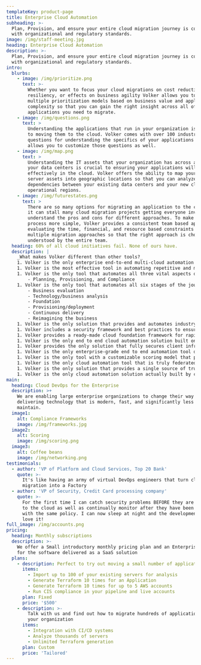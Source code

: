 ```yaml
---
templateKey: product-page
title: Enterprise Cloud Automation
subheading: >-
  Plan, Provision, and ensure your entire cloud migration journey is compliant
  with organizational and regulatory standards.
image: /img/staff-meeting.jpg
heading: Enterprise Cloud Automation
description: >-
  Plan, Provision, and ensure your entire cloud migration journey is compliant
  with organizational and regulatory standards.
intro:
  blurbs:
    - image: /img/prioritize.png
      text: >-
        Whether you want to focus your cloud migrations on cost reductions, data
        resiliency, or effects on business agility Volker allows you to develop
        multiple prioritization models based on business value and application
        complexity so that you can gain the right insight across all of the
        applications you need to migrate.
    - image: /img/questions.png
      text: >
        Understanding the applications that run in your organization is critical
        to moving them to the cloud. Volker comes with over 100 industry proven
        questions for understanding the specifics of your applications and
        allows you to customize those questions as well.
    - image: /img/map.png
      text: >
        Understanding the IT assets that your organization has across all of
        your data centers is crucial to ensuring your applications will run
        effectively in the cloud. Volker offers the ability to map your existing
        server assets into geographic locations so that you can analyze latency
        dependencies between your existing data centers and your new cloud based
        operational regions.
    - image: /img/futurestates.png
      text: >
        There are so many options for migrating an application to the cloud that
        it can stall many cloud migration projects getting everyone involved to
        understand the pros and cons for different approaches. To make this
        process more simple, Volker provides a consistent team based approach to
        evaluating the time, financial, and resource based constraints across
        multiple migration approaches so that the right approach is chosen and
        understood by the entire team.
  heading: 60% of all cloud initiatives fail. None of ours have.
  description: |
    _What makes Volker different than other tools?_
    1. Volker is the only enterprise end-to-end multi-cloud automation solution  
    1. Volker is the most effective tool in automating repetitive and manual dev ops activities 
    1. Volker is the only tool that automates all three vital aspects of an enterprise migration
        - Planning, Provisioning, and Compliance
    1. Volker is the only tool that automates all six stages of the journey to cloud 
        - Business evaluation
        - Technology/business analysis
        - Foundation 
        - Provisioning/deployment
        - Continuous delivery
        - Reimagining the business
    1. Volker is the only solution that provides and automates industry standard best practices for cloud deployments 
    1. Volker includes a security framework and best practices to ensure a compliant cloud foundation
    1. Volker provides a ready-made cloud foundation framework for rapid adoption of any public cloud platform
    1. Volker is the only end to end cloud automation solution built on open standards
    1. Volker provides the only solution that fully secures client infrastructure before and after it’s provisioned
    1. Volker is the only enterprise-grade end to end automation tool deployed in F500 companies
    1. Volker is the only tool with a customizable scoring model that prioritizes application migration based on business value 
    1. Volker is the only cloud automation tool that is truly federated to allow teams to migrate at their own pace
    1. Volker is the only solution that provides a single source of truth across an entire enterprise cloud migration 
    1. Volker is the only cloud automation solution actually built by cloud architects for cloud architects.
main:
  heading: Cloud DevOps for the Enterprise
  description: >+
    We are enabling large enterprise organizations to change their way of
    delivering technology that is modern, fast, and significantly less costly to
    maintain.
  image1:
    alt: Compliance Frameworks
    image: /img/frameworks.jpg
  image2:
    alt: Scoring
    image: /img/scoring.png
  image3:
    alt: Coffee beans
    image: /img/networking.png
testimonials:
  - author: 'VP of Platform and Cloud Services, Top 20 Bank'
    quote: >-
      It's like having an army of virtual DevOps engineers that turn cloud
      migration into a Factory
  - author: 'VP of Security, Credit Card processing company'
    quote: >-
      For the first time I can catch security problems BEFORE they are deployed
      to the cloud as well as continually monitor after they have been deployed
      with the same policy. I can now sleep at night and the development teams
      love it!
full_image: /img/accounts.png
pricing:
  heading: Monthly subscriptions
  description: >-
    We offer a Small introductory monthly pricing plan and an Enterprise plan
    for the software delivered as a SaaS solution
  plans:
    - description: Perfect to try out moving a small number of applications
      items:
        - Import up to 100 of your existing servers for analysis
        - Generate Terraform 10 times for an Application
        - Generate Terraform 10 times for up to 5 AWS accounts
        - Run CIS compliance in your pipeline and live accounts
      plan: Fixed
      price: '$500'
    - description: >-
        Talk with us and find out how to migrate hundreds of applications within
        your organization
      items:
        - Integration with CI/CD systems
        - Analyze thousands of servers
        - Unlimited Terraform generation
      plan: Custom
      price: 'Tailored'
---
```



